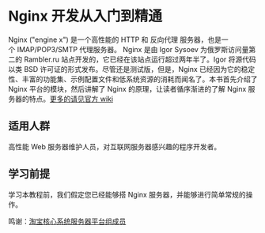 # Nginx 开发从入门到精通

Nginx ("engine x") 是一个高性能的 HTTP 和 反向代理 服务器，也是一个 IMAP/POP3/SMTP 代理服务器。 Nginx 是由 Igor Sysoev 为俄罗斯访问量第二的 Rambler.ru 站点开发的，它已经在该站点运行超过两年半了。Igor 将源代码以类 BSD 许可证的形式发布。尽管还是测试版，但是，Nginx 已经因为它的稳定性、丰富的功能集、示例配置文件和低系统资源的消耗而闻名了。本书首先介绍了 Nginx 平台的模块，然后讲解了 Nginx 的原理，让读者循序渐进的了解 Nginx 服务器的特点。[更多的请见官方 wiki](http://wiki.codemongers.com/NginxChs)

## 适用人群

高性能 Web 服务器维护人员，对互联网服务器感兴趣的程序开发者。

## 学习前提

学习本教程前，我们假定您已经能够搭 Nginx 服务器，并能够进行简单常规的操作。

鸣谢：[淘宝核心系统服务器平台组成员](http://tengine.taobao.org/book/index.html)
